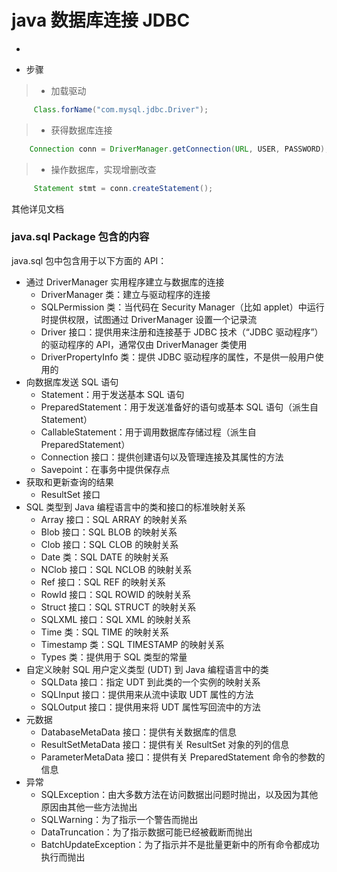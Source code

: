 # java 数据库连接 JDBC
-

- 步骤

> - 加载驱动

```java
	 Class.forName("com.mysql.jdbc.Driver");
```

> - 获得数据库连接

```java
	Connection conn = DriverManager.getConnection(URL, USER, PASSWORD);
```

> - 操作数据库，实现增删改查

```java
	 Statement stmt = conn.createStatement();
```

其他详见文档

### java.sql Package 包含的内容

java.sql 包中包含用于以下方面的 API：

- 通过 DriverManager 实用程序建立与数据库的连接
    - DriverManager 类：建立与驱动程序的连接
    - SQLPermission 类：当代码在 Security Manager（比如 applet）中运行时提供权限，试图通过 DriverManager 设置一个记录流
    - Driver 接口：提供用来注册和连接基于 JDBC 技术（“JDBC 驱动程序”）的驱动程序的 API，通常仅由 DriverManager 类使用
    - DriverPropertyInfo 类：提供 JDBC 驱动程序的属性，不是供一般用户使用的
- 向数据库发送 SQL 语句
    - Statement：用于发送基本 SQL 语句
    - PreparedStatement：用于发送准备好的语句或基本 SQL 语句（派生自 Statement）
    - CallableStatement：用于调用数据库存储过程（派生自 PreparedStatement）
    - Connection 接口：提供创建语句以及管理连接及其属性的方法
    - Savepoint：在事务中提供保存点
- 获取和更新查询的结果
    - ResultSet 接口
- SQL 类型到 Java 编程语言中的类和接口的标准映射关系
    - Array 接口：SQL ARRAY 的映射关系
    - Blob 接口：SQL BLOB 的映射关系
    - Clob 接口：SQL CLOB 的映射关系
    - Date 类：SQL DATE 的映射关系
    - NClob 接口：SQL NCLOB 的映射关系
    - Ref 接口：SQL REF 的映射关系
    - RowId 接口：SQL ROWID 的映射关系
    - Struct 接口：SQL STRUCT 的映射关系
    - SQLXML 接口：SQL XML 的映射关系
    - Time 类：SQL TIME 的映射关系
    - Timestamp 类：SQL TIMESTAMP 的映射关系
    - Types 类：提供用于 SQL 类型的常量
- 自定义映射 SQL 用户定义类型 (UDT) 到 Java 编程语言中的类
    - SQLData 接口：指定 UDT 到此类的一个实例的映射关系
    - SQLInput 接口：提供用来从流中读取 UDT 属性的方法
    - SQLOutput 接口：提供用来将 UDT 属性写回流中的方法
- 元数据
    - DatabaseMetaData 接口：提供有关数据库的信息
    - ResultSetMetaData 接口：提供有关 ResultSet 对象的列的信息
    - ParameterMetaData 接口：提供有关 PreparedStatement 命令的参数的信息
- 异常
    - SQLException：由大多数方法在访问数据出问题时抛出，以及因为其他原因由其他一些方法抛出
    - SQLWarning：为了指示一个警告而抛出
    - DataTruncation：为了指示数据可能已经被截断而抛出
    - BatchUpdateException：为了指示并不是批量更新中的所有命令都成功执行而抛出